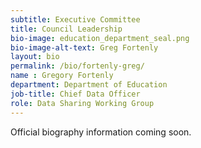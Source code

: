 ```yaml
---
subtitle: Executive Committee
title: Council Leadership
bio-image: education_department_seal.png
bio-image-alt-text: Greg Fortenly
layout: bio
permalink: /bio/fortenly-greg/
name : Gregory Fortenly
department: Department of Education
job-title: Chief Data Officer
role: Data Sharing Working Group
---
```

Official biography information coming soon.
